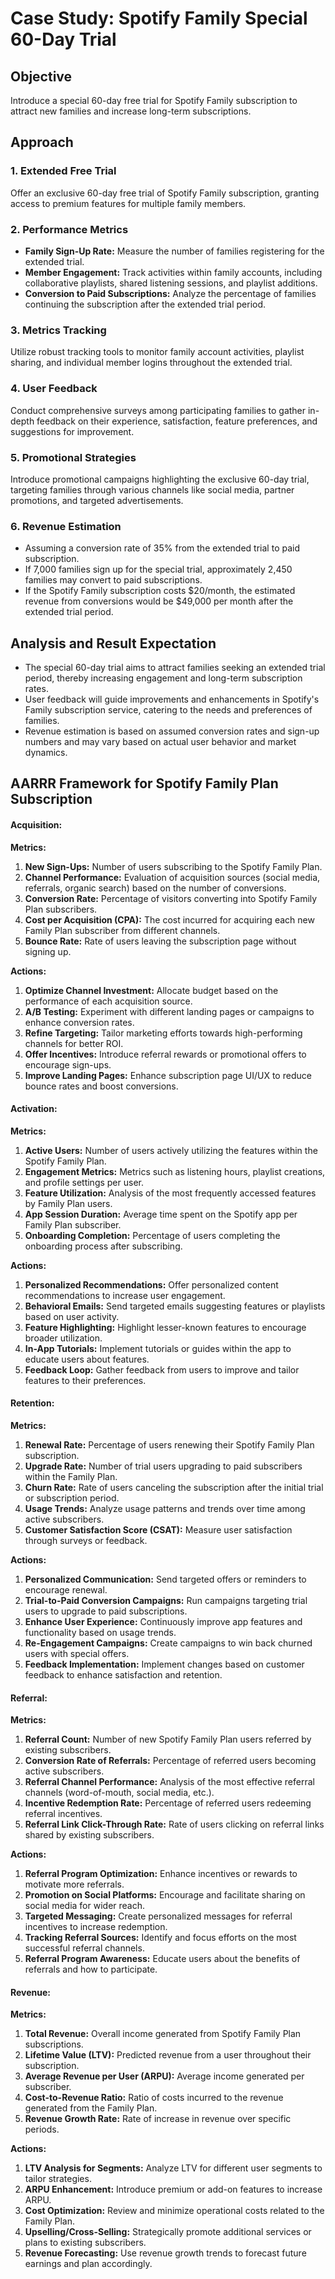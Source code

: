 # Case Study: Spotify Family Special 60-Day Trial

## Objective
Introduce a special 60-day free trial for Spotify Family subscription to attract new families and increase long-term subscriptions.

## Approach

### 1. Extended Free Trial
Offer an exclusive 60-day free trial of Spotify Family subscription, granting access to premium features for multiple family members.

### 2. Performance Metrics
- **Family Sign-Up Rate:** Measure the number of families registering for the extended trial.
- **Member Engagement:** Track activities within family accounts, including collaborative playlists, shared listening sessions, and playlist additions.
- **Conversion to Paid Subscriptions:** Analyze the percentage of families continuing the subscription after the extended trial period.

### 3. Metrics Tracking
Utilize robust tracking tools to monitor family account activities, playlist sharing, and individual member logins throughout the extended trial.

### 4. User Feedback
Conduct comprehensive surveys among participating families to gather in-depth feedback on their experience, satisfaction, feature preferences, and suggestions for improvement.

### 5. Promotional Strategies
Introduce promotional campaigns highlighting the exclusive 60-day trial, targeting families through various channels like social media, partner promotions, and targeted advertisements.

### 6. Revenue Estimation
- Assuming a conversion rate of 35% from the extended trial to paid subscription.
- If 7,000 families sign up for the special trial, approximately 2,450 families may convert to paid subscriptions.
- If the Spotify Family subscription costs $20/month, the estimated revenue from conversions would be $49,000 per month after the extended trial period.

## Analysis and Result Expectation
- The special 60-day trial aims to attract families seeking an extended trial period, thereby increasing engagement and long-term subscription rates.
- User feedback will guide improvements and enhancements in Spotify's Family subscription service, catering to the needs and preferences of families.
- Revenue estimation is based on assumed conversion rates and sign-up numbers and may vary based on actual user behavior and market dynamics.

## AARRR Framework for Spotify Family Plan Subscription

#### Acquisition:
**Metrics:**
1. **New Sign-Ups:** Number of users subscribing to the Spotify Family Plan.
2. **Channel Performance:** Evaluation of acquisition sources (social media, referrals, organic search) based on the number of conversions.
3. **Conversion Rate:** Percentage of visitors converting into Spotify Family Plan subscribers.
4. **Cost per Acquisition (CPA):** The cost incurred for acquiring each new Family Plan subscriber from different channels.
5. **Bounce Rate:** Rate of users leaving the subscription page without signing up.

**Actions:**
1. **Optimize Channel Investment:** Allocate budget based on the performance of each acquisition source.
2. **A/B Testing:** Experiment with different landing pages or campaigns to enhance conversion rates.
3. **Refine Targeting:** Tailor marketing efforts towards high-performing channels for better ROI.
4. **Offer Incentives:** Introduce referral rewards or promotional offers to encourage sign-ups.
5. **Improve Landing Pages:** Enhance subscription page UI/UX to reduce bounce rates and boost conversions.

#### Activation:
**Metrics:**
1. **Active Users:** Number of users actively utilizing the features within the Spotify Family Plan.
2. **Engagement Metrics:** Metrics such as listening hours, playlist creations, and profile settings per user.
3. **Feature Utilization:** Analysis of the most frequently accessed features by Family Plan users.
4. **App Session Duration:** Average time spent on the Spotify app per Family Plan subscriber.
5. **Onboarding Completion:** Percentage of users completing the onboarding process after subscribing.

**Actions:**
1. **Personalized Recommendations:** Offer personalized content recommendations to increase user engagement.
2. **Behavioral Emails:** Send targeted emails suggesting features or playlists based on user activity.
3. **Feature Highlighting:** Highlight lesser-known features to encourage broader utilization.
4. **In-App Tutorials:** Implement tutorials or guides within the app to educate users about features.
5. **Feedback Loop:** Gather feedback from users to improve and tailor features to their preferences.

#### Retention:
**Metrics:**
1. **Renewal Rate:** Percentage of users renewing their Spotify Family Plan subscription.
2. **Upgrade Rate:** Number of trial users upgrading to paid subscribers within the Family Plan.
3. **Churn Rate:** Rate of users canceling the subscription after the initial trial or subscription period.
4. **Usage Trends:** Analyze usage patterns and trends over time among active subscribers.
5. **Customer Satisfaction Score (CSAT):** Measure user satisfaction through surveys or feedback.

**Actions:**
1. **Personalized Communication:** Send targeted offers or reminders to encourage renewal.
2. **Trial-to-Paid Conversion Campaigns:** Run campaigns targeting trial users to upgrade to paid subscriptions.
3. **Enhance User Experience:** Continuously improve app features and functionality based on usage trends.
4. **Re-Engagement Campaigns:** Create campaigns to win back churned users with special offers.
5. **Feedback Implementation:** Implement changes based on customer feedback to enhance satisfaction and retention.

#### Referral:
**Metrics:**
1. **Referral Count:** Number of new Spotify Family Plan users referred by existing subscribers.
2. **Conversion Rate of Referrals:** Percentage of referred users becoming active subscribers.
3. **Referral Channel Performance:** Analysis of the most effective referral channels (word-of-mouth, social media, etc.).
4. **Incentive Redemption Rate:** Percentage of referred users redeeming referral incentives.
5. **Referral Link Click-Through Rate:** Rate of users clicking on referral links shared by existing subscribers.

**Actions:**
1. **Referral Program Optimization:** Enhance incentives or rewards to motivate more referrals.
2. **Promotion on Social Platforms:** Encourage and facilitate sharing on social media for wider reach.
3. **Targeted Messaging:** Create personalized messages for referral incentives to increase redemption.
4. **Tracking Referral Sources:** Identify and focus efforts on the most successful referral channels.
5. **Referral Program Awareness:** Educate users about the benefits of referrals and how to participate.

#### Revenue:
**Metrics:**
1. **Total Revenue:** Overall income generated from Spotify Family Plan subscriptions.
2. **Lifetime Value (LTV):** Predicted revenue from a user throughout their subscription.
3. **Average Revenue per User (ARPU):** Average income generated per subscriber.
4. **Cost-to-Revenue Ratio:** Ratio of costs incurred to the revenue generated from the Family Plan.
5. **Revenue Growth Rate:** Rate of increase in revenue over specific periods.

**Actions:**
1. **LTV Analysis for Segments:** Analyze LTV for different user segments to tailor strategies.
2. **ARPU Enhancement:** Introduce premium or add-on features to increase ARPU.
3. **Cost Optimization:** Review and minimize operational costs related to the Family Plan.
4. **Upselling/Cross-Selling:** Strategically promote additional services or plans to existing subscribers.
5. **Revenue Forecasting:** Use revenue growth trends to forecast future earnings and plan accordingly.
